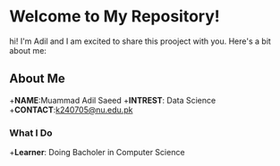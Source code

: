 # Welcome to My Repository!
hi! I'm Adil and I am excited to share this prooject with you. Here's a bit about me:
<!-- ![image](https://github.com/user-attachments/assets/bb35a85a-c49e-4165-85e3-bcbafefcc4af)
-->
## About Me
+**NAME**:Muammad Adil Saeed
+**INTREST**: Data Science 
+**CONTACT**:k240705@nu.edu.pk
### What I Do
+**Learner**: Doing Bacholer in Computer Science
